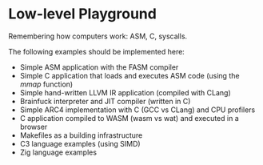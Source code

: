 # Low-level Playground

Remembering how computers work: ASM, C, syscalls. 

The following examples should be implemented here:
- Simple ASM application with the FASM compiler
- Simple C application that loads and executes ASM code (using the _mmap_ function)
- Simple hand-written LLVM IR application (compiled with CLang)
- Brainfuck interpreter and JIT compiler (written in C)
- Simple ARC4 implementation with C (GCC vs CLang) and CPU profilers
- C application compiled to WASM (wasm vs wat) and executed in a browser
- Makefiles as a building infrastructure
- C3 language examples (using SIMD)
- Zig language examples 
